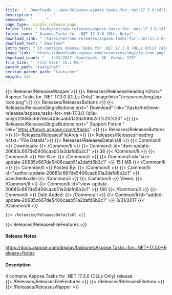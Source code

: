 ```yaml
---
title:  "  Downloads ---New-Releases-aspose.tasks-for-.net-17.3.0-(dlls-only) . " 
description:  "    . " 
keywords:  "    . " 
page_type:  single_release_page
folder_link: " tasks/net/new-releases/aspose.tasks-for-.net-17.3.0-(dlls-only)/"
folder_name: " Aspose.Tasks for .NET 17.3.0 (DLLs Only)"
download_link: " /tasks/net/new-releases/aspose.tasks-for-.net-17.3.0-(dlls-only)/20685c667de5406caab51a2dafd6b2c1"
download_text: " Download"
Intro_text: " It contains Aspose.Tasks for .NET 17.3.0 (DLLs Only) release."
image_link: " https://downloads.aspose.com/resources/img/zip-icon.png"
download_count: "   3/31/2017  Downloads: 38  Views: 179"
file_size: "  File Size: 15.1 MB "
parent_path: "tasks/net"
section_parent_path: "tasks/net"
weight: 135 
---
```


{{< Releases/ReleasesWapper >}}
  {{< Releases/ReleasesHeading H2txt=" Aspose.Tasks for .NET 17.3.0 (DLLs Only)" imagelink="/resources/img/zip-icon.png">}}
  {{< Releases/ReleasesButtons >}}
    {{< Releases/ReleasesSingleButtons text=" Download" link="/tasks/net/new-releases/aspose.tasks-for-.net-17.3.0-(dlls-only)/20685c667de5406caab51a2dafd6b2c1%20%20" >}}
    {{< Releases/ReleasesSingleButtons text=" Support Forum " link="https://forum.aspose.com/c/tasks" >}}
  {{< Releases/ReleasesButtons >}}
  {{< Releases/ReleasesFileArea >}}
    {{< Releases/ReleasesHeading h4txt="File Details">}}
    {{< Releases/ReleasesDetailsUl >}}
            {{< Common/li  >}} Downloads: {{< /Common/li >}} 
      {{< Common/li id="dwn-update-20685c667de5406caab51a2dafd6b2c1" >}} 38 {{< /Common/li >}} 
      {{< Common/li  >}} File Size: {{< /Common/li >}} 
      {{< Common/li id="size-update-20685c667de5406caab51a2dafd6b2c1" >}} 15.1 MB {{< /Common/li >}} 
      {{< Common/li  >}} Posted By: {{< /Common/li >}} 
      {{< Common/li id="author-update-20685c667de5406caab51a2dafd6b2c1" >}} panchenko.dm {{< /Common/li >}} 
      {{< Common/li  >}} Views: {{< /Common/li >}} 
      {{< Common/li id="view-update-20685c667de5406caab51a2dafd6b2c1" >}} 180 {{< /Common/li >}} 
      {{< Common/li  >}} Date Added: {{< /Common/li >}} 
      {{< Common/li id="added-update-20685c667de5406caab51a2dafd6b2c1" >}} 3/31/2017 {{< /Common/li >}} 

    {{< /Releases/ReleasesDetailsUl >}}

  {{< Releases/ReleasesFileFeatures >}}
      <h4>Release Notes</h4><div><a href="https://docs.aspose.com/display/tasksnet/Aspose.Tasks+for+.NET+17.3.0+Release+Notes">https://docs.aspose.com/display/tasksnet/Aspose.Tasks+for+.NET+17.3.0+Release+Notes</a></div><h4>Description</h4><div class="HTMLDescription">It contains Aspose.Tasks for .NET 17.3.0 (DLLs Only) release.</div>
  {{< /Releases/ReleasesFileFeatures >}}
 {{< /Releases/ReleasesFileArea >}}
{{< /Releases/ReleasesWapper >}}


